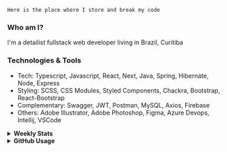 ```
Here is the place where I store and break my code
```
### Who am I?
I'm a detailist fullstack web developer living in Brazil, Curitiba

### Technologies & Tools
- Tech: Typescript, Javascript, React, Next, Java, Spring, Hibernate, Node, Express
- Styling: SCSS, CSS Modules, Styled Components, Chackra, Bootstrap, React-Bootstrap
- Complementary: Swagger, JWT, Postman, MySQL, Axios, Firebase
- Others: Adobe Illustrator, Adobe Photoshop, Figma, Azure Devops, Intellij, VSCode

<details>
  <summary><b> Weekly Stats</b></summary>
<!--START_SECTION:waka-->

```text
CSS              19 hrs 11 mins  ███████████▓░░░░░░░░░░░░░   46.30 %
TypeScript       17 hrs 56 mins  ██████████▓░░░░░░░░░░░░░░   43.28 %
JSON             1 hr 46 mins    █░░░░░░░░░░░░░░░░░░░░░░░░   04.26 %
TOML             1 hr 15 mins    ▓░░░░░░░░░░░░░░░░░░░░░░░░   03.02 %
Java             33 mins         ▒░░░░░░░░░░░░░░░░░░░░░░░░   01.34 %
Bash             20 mins         ▒░░░░░░░░░░░░░░░░░░░░░░░░   00.81 %
```

<!--END_SECTION:waka-->
</details>

<details>
  <summary><b> GitHub Usage</b></summary>
  
[![Top Langs](https://github-readme-stats.vercel.app/api/top-langs/?username=gxlpes&&langs_count=9&layout=compact)](https://github.com/anuraghazra/github-readme-stats)

</details>

